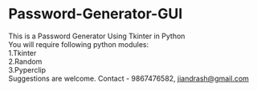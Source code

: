 # Password-Generator-GUI
This is a Password Generator Using Tkinter in Python<br>
 You will require following python modules:<br>
 1.Tkinter<br>
 2.Random<br>
 3.Pyperclip<br>
 Suggestions are welcome. Contact - 9867476582, jiandrash@gmail.com
